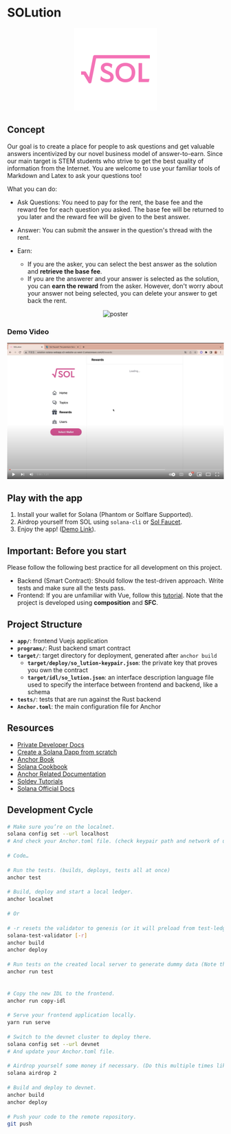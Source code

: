 # SOLution

<p align="center">
  <img src="./app/public/android-chrome-192x192.png" />
</p>

## Concept

Our goal is to create a place for people to ask questions and get valuable answers incentivized by our novel business model of answer-to-earn. Since our main target is STEM students who strive to get the best quality of information from the Internet. You are welcome to use your familiar tools of Markdown and Latex to ask your questions too!

What you can do:

* Ask Questions: You need to pay for the rent, the base fee and the reward fee for each question you asked. The base fee will be returned to you later and the reward fee will be given to the best answer.

* Answer: You can submit the answer in the question's thread with the rent.

* Earn:
  * If you are the asker, you can select the best answer as the solution and **retrieve the base fee**.
  * If you are the answerer and your answer is selected as the solution, you can **earn the reward** from the asker. However, don't worry about your answer not being selected, you can delete your answer to get back the rent.

<p align="center">
<img src="https://assets.akaswap.com/ipfs/QmWcdx2MKkDnPEPdopRnTih1DpgykNt3N3xea7PFVevX1T" alt="poster" width="500"/>
</p>

### Demo Video

[![SOLution Demo Video](./assets/Screenshot.png)](https://www.youtube.com/watch?v=eipn0sjSXEc)

## Play with the app

1. Install your wallet for Solana (Phantom or Solflare Supported).
2. Airdrop yourself from SOL using `solana-cli` or [Sol Faucet](solfaucet.com).
3. Enjoy the app! ([Demo Link](http://solution-solana-webapp.s3-website-us-west-2.amazonaws.com/#/)).

## Important: Before you start

Please follow the following best practice for all development on this project.

- Backend (Smart Contract): Should follow the test-driven approach. Write tests and make sure all the tests pass.
- Frontend: If you are unfamiliar with Vue, follow this [tutorial](https://vuejs.org/tutorial/#step-1). Note that the project is developed using **composition** and **SFC**.

## Project Structure

* **`app/`**: frontend Vuejs application
* **`programs/`**: Rust backend smart contract
* **`target/`**: target directory for deployment, generated after `anchor build`
  * **`target/deploy/so_lution-keypair.json`**: the private key that proves you own the contract
  * **`target/idl/so_lution.json`**: an interface description language file used to specify the interface between frontend and backend, like a schema
* **`tests/`**: tests that are run against the Rust backend
* **`Anchor.toml`**: the main configuration file for Anchor

## Resources

* [Private Developer Docs](https://hackmd.io/vNTooMzwQ_uJdSPPijLu0w)
* [Create a Solana Dapp from scratch](https://lorisleiva.com/create-a-solana-dapp-from-scratch)
* [Anchor Book](https://book.anchor-lang.com/introduction/introduction.html)
* [Solana Cookbook](https://solanacookbook.com/#contributing)
* [Anchor Related Documentation](https://github.com/project-serum/anchor)
* [Soldev Tutorials](https://soldev.app/library/tutorials)
* [Solana Official Docs](https://docs.solana.com)

## Development Cycle

```bash
# Make sure you’re on the localnet.
solana config set --url localhost
# And check your Anchor.toml file. (check keypair path and network of use)

# Code…

# Run the tests. (builds, deploys, tests all at once)
anchor test

# Build, deploy and start a local ledger.
anchor localnet

# Or

# -r resets the validator to genesis (or it will preload from test-ledger/)
solana-test-validator [-r]
anchor build
anchor deploy

# Run tests on the created local server to generate dummy data (Note that it will probably fail if your validator is not freshly created)
anchor run test


# Copy the new IDL to the frontend.
anchor run copy-idl

# Serve your frontend application locally.
yarn run serve

# Switch to the devnet cluster to deploy there.
solana config set --url devnet
# And update your Anchor.toml file.

# Airdrop yourself some money if necessary. (Do this multiple times likely need 2 ~ 4)
solana airdrop 2

# Build and deploy to devnet.
anchor build
anchor deploy

# Push your code to the remote repository.
git push
```
